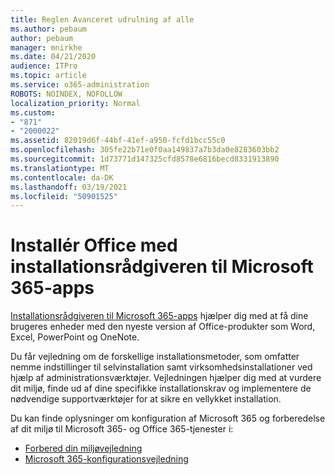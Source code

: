 ```yaml
---
title: Reglen Avanceret udrulning af alle
ms.author: pebaum
author: pebaum
manager: mnirkhe
ms.date: 04/21/2020
audience: ITPro
ms.topic: article
ms.service: o365-administration
ROBOTS: NOINDEX, NOFOLLOW
localization_priority: Normal
ms.custom:
- "871"
- "2000022"
ms.assetid: 82019d6f-44bf-41ef-a950-fcfd1bcc55c0
ms.openlocfilehash: 305fe22b71e0f0aa149837a7b3da0e8283603bb2
ms.sourcegitcommit: 1d73771d147325cfd8578e6816becd8331913890
ms.translationtype: MT
ms.contentlocale: da-DK
ms.lasthandoff: 03/19/2021
ms.locfileid: "50901525"
---
```

# <a name="install-office-with-the-microsoft-365-apps-deployment-advisor"></a>Installér Office med installationsrådgiveren til Microsoft 365-apps

[Installationsrådgiveren til Microsoft 365-apps](https://admin.microsoft.com/adminportal/home) hjælper dig med at få dine brugeres enheder med den nyeste version af Office-produkter som Word, Excel, PowerPoint og OneNote.

Du får vejledning om de forskellige installationsmetoder, som omfatter nemme indstillinger til selvinstallation samt virksomhedsinstallationer ved hjælp af administrationsværktøjer. Vejledningen hjælper dig med at vurdere dit miljø, finde ud af dine specifikke installationskrav og implementere de nødvendige supportværktøjer for at sikre en vellykket installation.

Du kan finde oplysninger om konfiguration af Microsoft 365 og forberedelse af dit miljø til Microsoft 365- og Office 365-tjenester i:

- [Forbered din miljøvejledning](https://go.microsoft.com/fwlink/?linkid=2005213)
- [Microsoft 365-konfigurationsvejledning](https://go.microsoft.com/fwlink/?linkid=2072646)
